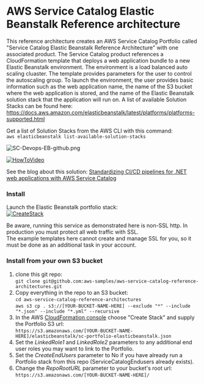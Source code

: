 # AWS Service Catalog Elastic Beanstalk Reference architecture

This reference architecture creates an AWS Service Catalog Portfolio called "Service Catalog Elastic Beanstalk Reference Architecture" with one associated product. 
The Service Catalog product references a CloudFormation template that deploys a web application bundle to a new Elastic Beanstalk environment. 
The environment is a load balanced auto scaling cluaster. The template provides parameters for the user to control the autoscaling group.
To launch the environment, the user provides basic information such as the web application name, the name of the S3 bucket where the web application is stored, 
and the name of the Elastic Beanstalk solution stack that the application will run on. A list of available Solution Stacks can be found here:
https://docs.aws.amazon.com/elasticbeanstalk/latest/platforms/platforms-supported.html

Get a list of Solution Stacks from the AWS CLI with this command:  
```aws elasticbeanstalk list-available-solution-stacks```

![SC-Devops-EB-github.png](SC-Devops-EB-github.png)


[![HowToVideo](https://img.youtube.com/vi/7y_vsmbjE_A/0.jpg)](https://www.youtube.com/watch?v=7y_vsmbjE_A&list=PLhr1KZpdzukcaA06WloeNmGlnM_f1LrdP)

See the blog about this solution:
[Standardizing CI/CD pipelines for .NET web applications with AWS Service Catalog](https://aws.amazon.com/blogs/devops/standardizing-cicd-pipelines-net-web-applications-aws-service-catalog/)


### Install  
Launch the Elastic Beanstalk portfolio stack:  
[![CreateStack](https://s3.amazonaws.com/cloudformation-examples/cloudformation-launch-stack.png)](https://console.aws.amazon.com/cloudformation/home?region=us-east-1#/stacks/new?stackName=SC-RA-Beanstalk-Portfolio&templateURL=https://aws-service-catalog-reference-architectures.s3.amazonaws.com/elasticbeanstalk/sc-portfolio-elasticbeanstalk.json)

Be aware, running this service as demonstrated here is non-SSL http.  In production you must protect all web traffic with SSL.  
The example templates here cannot create and manage SSL for you, so it must be done as an additional task in your account.


### Install from your own S3 bucket  
1. clone this git repo:  
  ```git clone git@github.com:aws-samples/aws-service-catalog-reference-architectures.git```  
2. Copy everything in the repo to an S3 bucket:  
  ```cd aws-service-catalog-reference-architectures```  
  ```aws s3 cp . s3://[YOUR-BUCKET-NAME-HERE] --exclude "*" --include "*.json" --include "*.yml" --recursive```  
3. In the AWS [CloudFormation console](https://console.aws.amazon.com/cloudformation) choose "Create Stack" and supply the Portfolio S3 url:  
  ```https://s3.amazonaws.com/[YOUR-BUCKET-NAME-HERE]/elasticbeanstalk/sc-portfolio-elasticbeanstalk.json```  
5. Set the _LinkedRole1_ and _LinkedRole2_ parameters to any additional end user roles you may want to link to the Portfolio.
6. Set the _CreateEndUsers_ parameter to No if you have already run a Portfolio stack from this repo (ServiceCatalogEndusers already exists).
7. Change the _RepoRootURL_ parameter to your bucket's root url:  
  ```https://s3.amazonaws.com/[YOUR-BUCKET-NAME-HERE]/``` 

